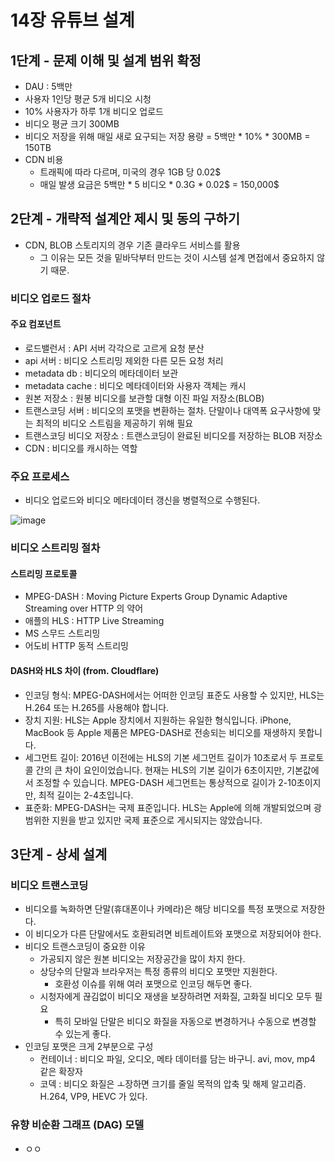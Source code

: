 # 14장 유튜브 설계

## 1단계 - 문제 이해 및 설계 범위 확정
 * DAU : 5백만
 * 사용자 1인당 평균 5개 비디오 시청
 * 10% 사용자가 하루 1개 비디오 업로드
 * 비디오 평균 크기 300MB
 * 비디오 저장을 위해 매일 새로 요구되는 저장 용량 = 5백만 * 10% * 300MB = 150TB
 * CDN 비용
   * 트래픽에 따라 다르며, 미국의 경우 1GB 당 0.02$
   * 매일 발생 요금은 5백만 * 5 비디오 * 0.3G * 0.02$ = 150,000$


## 2단계 - 개략적 설계안 제시 및 동의 구하기
 * CDN, BLOB 스토리지의 경우 기존 클라우드 서비스를 활용
   * 그 이유는 모든 것을 밑바닥부터 만드는 것이 시스템 설계 면접에서 중요하지 않기 때문.
  
### 비디오 업로드 절차
#### 주요 컴포넌트
 * 로드밸런서 : API 서버 각각으로 고르게 요청 분산
 * api 서버 : 비디오 스트리밍 제외한 다른 모든 요청 처리
 * metadata db : 비디오의 메타데이터 보관
 * metadata cache : 비디오 메타데이터와 사용자 객체는 캐시
 * 원본 저장소 : 원봉 비디오를 보관할 대형 이진 파일 저장소(BLOB)
 * 트랜스코딩 서버 : 비디오의 포맷을 변환하는 절차. 단말이나 대역폭 요구사항에 맞는 최적의 비디오 스트림을 제공하기 위해 필요
 * 트랜스코딩 비디오 저장소 : 트랜스코딩이 완료된 비디오를 저장하는 BLOB 저장소
 * CDN : 비디오를 캐시하는 역할

### 주요 프로세스
 * 비디오 업로드와 비디오 메타데이터 갱신을 병렬적으로 수행된다.

![image](https://github.com/jaehleeee/study-docs/assets/48814463/80bfd18e-839c-49b4-970f-b487267963c3)


### 비디오 스트리밍 절차
#### 스트리밍 프로토콜
 * MPEG-DASH : Moving Picture Experts Group Dynamic Adaptive Streaming over HTTP 의 약어
 * 애플의 HLS : HTTP Live Streaming
 * MS 스무드 스트리밍
 * 어도비 HTTP 동적 스트리밍

#### DASH와 HLS 차이 (from. Cloudflare)
 * 인코딩 형식: MPEG-DASH에서는 어떠한 인코딩 표준도 사용할 수 있지만, HLS는 H.264 또는 H.265를 사용해야 합니다.
 * 장치 지원: HLS는 Apple 장치에서 지원하는 유일한 형식입니다. iPhone, MacBook 등 Apple 제품은 MPEG-DASH로 전송되는 비디오를 재생하지 못합니다.
 * 세그먼트 길이: 2016년 이전에는 HLS의 기본 세그먼트 길이가 10초로서 두 프로토콜 간의 큰 차이 요인이었습니다. 현재는 HLS의 기본 길이가 6초이지만, 기본값에서 조정할 수 있습니다. MPEG-DASH 세그먼트는 통상적으로 길이가 2-10초이지만, 최적 길이는 2-4초입니다.
 * 표준화: MPEG-DASH는 국제 표준입니다. HLS는 Apple에 의해 개발되었으며 광범위한 지원을 받고 있지만 국제 표준으로 게시되지는 않았습니다.

## 3단계 - 상세 설계
### 비디오 트랜스코딩
 * 비디오를 녹화하면 단말(휴대폰이나 카메라)은 해당 비디오를 특정 포맷으로 저장한다.
 * 이 비디오가 다른 단말에서도 호환되려면 비트레이트와 포맷으로 저장되어야 한다.
 * 비디오 트랜스코딩이 중요한 이유
   * 가공되지 않은 원본 비디오는 저장공간을 많이 차지 한다.
   * 상당수의 단말과 브라우저는 특정 종류의 비디오 포맷만 지원한다.
     * 호환성 이슈를 위해 여러 포맷으로 인코딩 해두면 좋다.
   * 시청자에게 끊김없이 비디오 재생을 보장하려면 저화질, 고화질 비디오 모두 필요
     * 특히 모바일 단말은 비디오 화질을 자동으로 변경하거나 수동으로 변경할 수 있는게 좋다.
* 인코딩 포맷은 크게 2부분으로 구성
  * 컨테이너 : 비디오 파일, 오디오, 메타 데이터를 담는 바구니. avi, mov, mp4 같은 확장자
  * 코덱 : 비디오 화질은 ㅗ장하면 크기를 줄일 목적의 압축 및 해제 알고리즘. H.264, VP9, HEVC 가 있다.

### 유향 비순환 그래프 (DAG) 모델
 * ㅇㅇ
